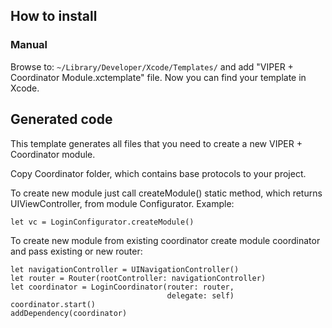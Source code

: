 ## How to install

### Manual
Browse to: `~/Library/Developer/Xcode/Templates/` and add "VIPER + Coordinator Module.xctemplate" file. Now you can find your template in Xcode.

## Generated code
This template generates all files that you need to create a new VIPER + Coordinator module.

Copy Coordinator folder, which contains base protocols to your project.

To create new module just call createModule()  static method, which returns UIViewController, from module Configurator. Example:
```
let vc = LoginConfigurator.createModule()
```

To create new module from existing coordinator create module coordinator and pass existing or new router:
```
let navigationController = UINavigationController()
let router = Router(rootController: navigationController)
let coordinator = LoginCoordinator(router: router,
                                   delegate: self)
coordinator.start()
addDependency(coordinator)
```
